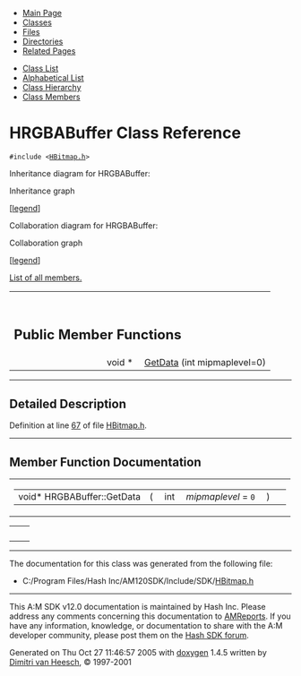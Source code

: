 <div class="tabs">

- [Main Page](index.md)
- <span id="current">[Classes](annotated.md)</span>
- [Files](files.md)
- [Directories](dirs.md)
- [Related Pages](pages.md)

</div>

<div class="tabs">

- [Class List](annotated.md)
- [Alphabetical List](classes.md)
- [Class Hierarchy](hierarchy.md)
- [Class Members](functions.md)

</div>

# HRGBABuffer Class Reference

`#include <`<a href="HBitmap_8h-source.md" class="el"><code>HBitmap.h</code></a>`>`

Inheritance diagram for HRGBABuffer:

<span class="image placeholder" original-image-src="classHRGBABuffer__inherit__graph.gif" original-image-title="" border="0" usemap="#HRGBABuffer__inherit__map">Inheritance graph</span>

\[[legend](graph_legend.md)\]

Collaboration diagram for HRGBABuffer:

<span class="image placeholder" original-image-src="classHRGBABuffer__coll__graph.gif" original-image-title="" border="0" usemap="#HRGBABuffer__coll__map">Collaboration graph</span>

\[[legend](graph_legend.md)\]

[List of all members.](classHRGBABuffer-members.md)

<table data-border="0" data-cellpadding="0" data-cellspacing="0">
<colgroup>
<col style="width: 50%" />
<col style="width: 50%" />
</colgroup>
<tbody>
<tr>
<td></td>
<td></td>
</tr>
<tr>
<td colspan="2"><br />
&#10;<h2 id="public-member-functions">Public Member Functions</h2></td>
</tr>
<tr>
<td class="memItemLeft" style="text-align: right;" data-nowrap="" data-valign="top">void * </td>
<td class="memItemRight" data-valign="bottom"><a href="classHRGBABuffer.md#0d8d80e83c37f330460175a261e91967" class="el">GetData</a> (int mipmaplevel=0)</td>
</tr>
</tbody>
</table>

------------------------------------------------------------------------

<span id="_details"></span>

## Detailed Description

Definition at line <a href="HBitmap_8h-source.md#l00067" class="el">67</a> of file <a href="HBitmap_8h-source.md" class="el">HBitmap.h</a>.

------------------------------------------------------------------------

## Member Function Documentation

<span id="0d8d80e83c37f330460175a261e91967" class="anchor"></span>

<table class="mdTable" data-cellpadding="2" data-cellspacing="0">
<colgroup>
<col style="width: 100%" />
</colgroup>
<tbody>
<tr>
<td class="mdRow"><table data-cellpadding="0" data-cellspacing="0" data-border="0">
<tbody>
<tr>
<td class="md" data-nowrap="" data-valign="top">void* HRGBABuffer::GetData</td>
<td class="md" data-valign="top">( </td>
<td class="md" data-nowrap="" data-valign="top">int </td>
<td class="mdname1" data-valign="top" data-nowrap=""><em>mipmaplevel</em> = <code>0</code></td>
<td class="md" data-valign="top"> ) </td>
<td class="md" data-nowrap=""></td>
</tr>
</tbody>
</table></td>
</tr>
</tbody>
</table>

|     |     |
|-----|-----|
|     |     |

------------------------------------------------------------------------

The documentation for this class was generated from the following file:

- C:/Program Files/Hash Inc/AM120SDK/Include/SDK/<a href="HBitmap_8h-source.md" class="el">HBitmap.h</a>

------------------------------------------------------------------------

<span class="small">This A:M SDK v12.0 documentation is maintained by Hash Inc. Please address any comments concerning this documentation to [AMReports](http://www.hash.com/reports). If you have any information, knowledge, or documentation to share with the A:M developer community, please post them on the [Hash SDK forum](http://www.hash.com/forums/index.php?showforum=11).</span>

Generated on Thu Oct 27 11:46:57 2005 with [<span class="image placeholder" original-image-src="doxygen.png" original-image-title="" height="45" width="100" align="middle" border="0">doxygen</span>](http://www.doxygen.org/index.html) 1.4.5 written by [Dimitri van Heesch](mailto:dimitri@stack.nl), © 1997-2001
